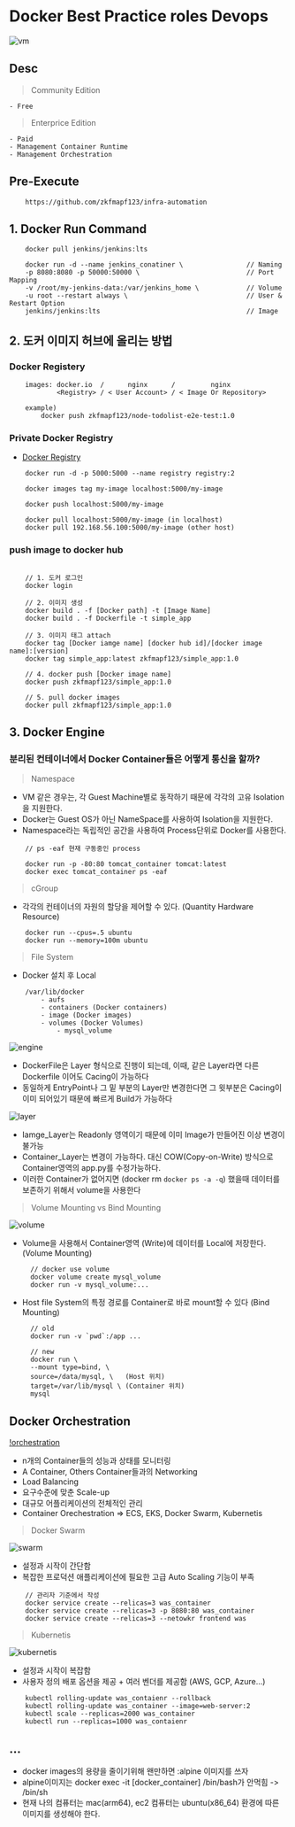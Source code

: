 # Docker Best Practice roles Devops

![vm](./public/architecture.png)

## Desc

> Community Edition

    - Free

> Enterprice Edition

    - Paid
    - Management Container Runtime
    - Management Orchestration

## Pre-Execute

```
    https://github.com/zkfmapf123/infra-automation
```

## 1. Docker Run Command

```
    docker pull jenkins/jenkins:lts

    docker run -d --name jenkins_conatiner \                // Naming
    -p 8080:8080 -p 50000:50000 \                           // Port Mapping
    -v /root/my-jenkins-data:/var/jenkins_home \            // Volume
    -u root --restart always \                              // User & Restart Option
    jenkins/jenkins:lts                                     // Image
```

## 2. 도커 이미지 허브에 올리는 방법

### Docker Registery

```
    images: docker.io  /      nginx      /         nginx
            <Registry> / < User Account> / < Image Or Repository>

    example)
        docker push zkfmapf123/node-todolist-e2e-test:1.0
```

### Private Docker Registry

- <a href="https://hub.docker.com/_/registry"> Docker Registry </a>

```
    docker run -d -p 5000:5000 --name registry registry:2

    docker images tag my-image localhost:5000/my-image

    docker push localhost:5000/my-image

    docker pull localhost:5000/my-image (in localhost)
    docker pull 192.168.56.100:5000/my-image (other host)
```

### push image to docker hub

```

    // 1. 도커 로그인
    docker login

    // 2. 이미지 생성
    docker build . -f [Docker path] -t [Image Name]
    docker build . -f Dockerfile -t simple_app

    // 3. 이미지 태그 attach
    docker tag [Docker iamge name] [docker hub id]/[docker image name]:[version]
    docker tag simple_app:latest zkfmapf123/simple_app:1.0

    // 4. docker push [Docker image name]
    docker push zkfmapf123/simple_app:1.0

    // 5. pull docker images
    docker pull zkfmapf123/simple_app:1.0
```

## 3. Docker Engine

### 분리된 컨테이너에서 Docker Container들은 어떻게 통신을 할까?

> Namespace

- VM 같은 경우는, 각 Guest Machine별로 동작하기 때문에 각각의 고유 Isolation을 지원한다.
- Docker는 Guest OS가 아닌 NameSpace를 사용하여 Isolation을 지원한다.
- Namespace라는 독립적인 공간을 사용하여 Process단위로 Docker를 사용한다.

```
    // ps -eaf 현재 구동중인 process

    docker run -p -80:80 tomcat_container tomcat:latest
    docker exec tomcat_container ps -eaf
```

> cGroup

- 각각의 컨테이너의 자원의 할당을 제어할 수 있다. (Quantity Hardware Resource)

```
    docker run --cpus=.5 ubuntu
    docker run --memory=100m ubuntu
```

> File System

- Docker 설치 후 Local

```
    /var/lib/docker
        - aufs
        - containers (Docker containers)
        - image (Docker images)
        - volumes (Docker Volumes)
            - mysql_volume

```

![engine](./public/engine.png)

- DockerFile은 Layer 형식으로 진행이 되는데, 이때, 같은 Layer라면 다른 Dockerfile 이어도 Cacing이 가능하다
- 동일하게 EntryPoint나 그 밑 부분의 Layer만 변경한다면 그 윗부분은 Cacing이 이미 되어있기 때문에 빠르게 Build가 가능하다

![layer](./public/layer.png)

- Iamge_Layer는 Readonly 영역이기 때문에 이미 Image가 만들어진 이상 변경이 불가능
- Container_Layer는 변경이 가능하다. 대신 COW(Copy-on-Write) 방식으로 Container영역의 app.py를 수정가능하다.
- 이러한 Container가 없어지면 (docker rm `docker ps -a -q`) 했을때 데이터를 보존하기 위해서 volume을 사용한다

> Volume Mounting vs Bind Mounting

![volume](./public/volume.png)

- Volume을 사용해서 Container영역 (Write)에 데이터를 Local에 저장한다. (Volume Mounting)

  ```
    // docker use volume
    docker volume create mysql_volume
    docker run -v mysql_volume:...
  ```

- Host file System의 특정 경로를 Container로 바로 mount할 수 있다 (Bind Mounting)

  ```
    // old
    docker run -v `pwd`:/app ...

    // new
    docker run \
    --mount type=bind, \
    source=/data/mysql, \   (Host 위치)
    target=/var/lib/mysql \ (Container 위치)
    mysql
  ```

## Docker Orchestration

[!orchestration](./public/orchestration)

- n개의 Container들의 성능과 상태를 모니터링
- A Container, Others Container들과의 Networking
- Load Balancing
- 요구수준에 맞춘 Scale-up
- 대규모 어플리케이션의 전체적인 관리
- Container Orechestration => ECS, EKS, Docker Swarm, Kubernetis

> Docker Swarm

![swarm](./public/swarm.png)

- 설정과 시작이 간단함
- 복잡한 프로덕션 애플리케이션에 필요한 고급 Auto Scaling 기능이 부족

```
    // 관리자 기준에서 작성
    docker service create --relicas=3 was_container
    docker service create --relicas=3 -p 8080:80 was_container
    docker service create --relicas=3 --netowkr frontend was
```

> Kubernetis

![kubernetis](./public/kubernetis.png)

- 설정과 시작이 복잡함
- 사용자 정의 배포 옵션을 제공 + 여러 벤더를 제공함 (AWS, GCP, Azure...)

```
    kubectl rolling-update was_contaienr --rollback
    kubectl rolling-update was_container --image=web-server:2
    kubectl scale --replicas=2000 was_container
    kubectl run --replicas=1000 was_contaienr
```

## ...

- docker images의 용량을 줄이기위해 왠만하면 :alpine 이미지를 쓰자
- alpine이미지는 docker exec -it [docker_container] /bin/bash가 안먹힘 -> /bin/sh
- 현재 나의 컴퓨터는 mac(arm64), ec2 컴퓨터는 ubuntu(x86_64) 환경에 따른 이미지를 생성해야 한다.
